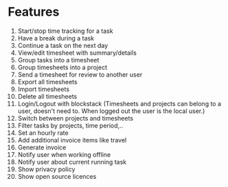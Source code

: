 # Features

1. Start/stop time tracking for a task
1. Have a break during a task
1. Continue a task on the next day
1. View/edit timesheet with summary/details
1. Group tasks into a timesheet
1. Group timesheets into a project
1. Send a timesheet for review to another user
1. Export all timesheets
1. Import timesheets
1. Delete all timesheets
1. Login/Logout with blockstack (Timesheets and projects can belong to a user, doesn't need to. When logged out the user is the local user.)
1. Switch between projects and timesheets
1. Filter tasks by projects, time period,..
1. Set an hourly rate
1. Add additional invoice items like travel
1. Generate invoice
1. Notify user when working offline
1. Notify user about current running task
1. Show privacy policy
1. Show open source licences

